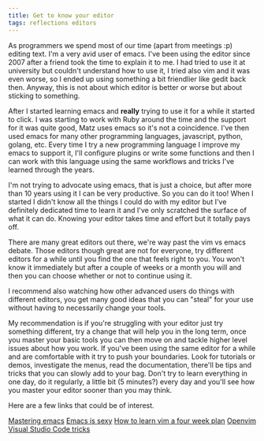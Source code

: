 ```yaml
---
title: Get to know your editor
tags: reflections editors
---
```


As programmers we spend most of our time (apart from meetings :p)
editing text. I'm a very avid user of emacs. I've been using the
editor since 2007 after a friend took the time to explain it to me. I
had tried to use it at university but couldn't understand how to use
it, I tried also vim and it was even worse, so I ended up using
something a bit friendlier like gedit back then. Anyway, this is not
about which editor is better or worse but about sticking to
something.<!-- -**-END-**- -->

After I started learning emacs and **really** trying to use it for a
while it started to click. I was starting to work with Ruby around the
time and the support for it was quite good, Matz uses emacs so it's
not a coincidence. I've then used emacs for many other programming
languages, javascript, python, golang, etc. Every time I try a new
programming language I improve my emacs to support it, I'll configure
plugins or write some functions and then I can work with this language
using the same workflows and tricks I've learned through the years.

I'm not trying to advocate using emacs, that is just a choice, but
after more than 10 years using it I can be very productive. So you can
do it too! When I started I didn't know all the things I could do with
my editor but I've definitely dedicated time to learn it and I've only
scratched the surface of what it can do. Knowing your editor takes
time and effort but it totally pays off.

There are many great editors out there, we're way past the vim vs
emacs debate. Those editors though great are not for everyone, try
different editors for a while until you find the one that feels right
to you. You won't know it immediately but after a couple of weeks or a
month you will and then you can choose whether or not to continue
using it.

I recommend also watching how other advanced users do things with
different editors, you get many good ideas that you can "steal" for
your use without having to necessarily change your tools.

My recommendation is if you're struggling with your editor just try
something different, try a change that will help you in the long term,
once you master your basic tools you can then move on and tackle
higher level issues about how you work. If you've been using the same
editor for a while and are comfortable with it try to push your
boundaries. Look for tutorials or demos, investigate the menus, read
the documentation, there'll be tips and tricks that you can slowly add
to your bag. Don't try to learn everything in one day, do it
regularly, a little bit (5 minutes?) every day and you'll see how you
master your editor sooner than you may think.

Here are a few links that could be of interest.

[Mastering emacs](https://www.masteringemacs.org)
[Emacs is sexy](http://emacs.sexy)
[How to learn vim a four week plan](https://medium.com/actualize-network/how-to-learn-vim-a-four-week-plan-cd8b376a9b85)
[Openvim](http://www.openvim.com)
[Visual Studio Code tricks](https://code.visualstudio.com/docs/getstarted/tips-and-tricks)
